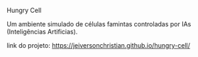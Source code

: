 Hungry Cell

Um ambiente simulado de células famintas controladas por IAs (Inteligências Artificias).

link do projeto: https://jeiversonchristian.github.io/hungry-cell/